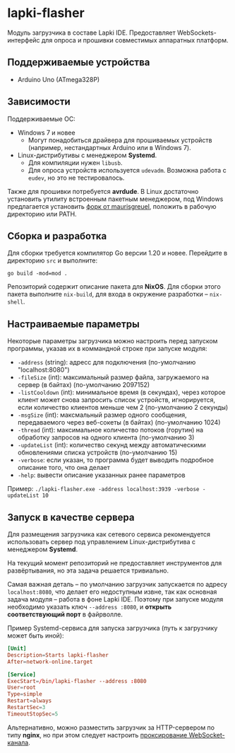 # lapki-flasher

Модуль загрузчика в составе Lapki IDE. Предоставляет WebSockets-интерфейс для опроса и прошивки совместимых аппаратных платформ.

## Поддерживаемые устройства
 - Arduino Uno (ATmega328P)

## Зависимости

Поддерживаемые ОС:
 - Windows 7 и новее
   - Могут понадобиться драйвера для прошиваемых устройств (например, нестандартных Arduino или в Windows 7).
 - Linux-дистрибутивы с менеджером **Systemd**. 
   - Для компиляции нужен `libusb`.
   - Для опроса устройств используется `udevadm`. Возможна работа с `eudev`, но это не тестировалось.

Также для прошивки потребуется **avrdude**. В Linux достаточно установить утилиту встроенным пакетным менеджером, под Windows предлагается установить [форк от maurisgreuel](https://github.com/mariusgreuel/avrdude), положить в рабочую директорию или PATH.

## Сборка и разработка

Для сборки требуется компилятор Go версии 1.20 и новее. Перейдите в директорию `src` и выполните:

`go build -mod=mod .`

Репозиторий содержит описание пакета для **NixOS**. Для сборки этого пакета выполните `nix-build`, для входа в окружение разработки – `nix-shell`.

## Настраиваемые параметры

Некоторые параметры загрузчика можно настроить перед запуском программы, указав их в коммандной строке при запуске модуля:

 - `-address` (string): адресс для подключения (по-умолчанию "localhost:8080")
 - `-fileSize` (int): максимальный размер файла, загружаемого на сервер (в байтах) (по-умолчанию 2097152)
 - `-listCooldown` (int): минимальное время (в секундах), через которое клиент может снова запросить список устройств, игнорируется, если количество клиентов меньше чем 2 (по-умолчанию 2 секунды)
  - `-msgSize` (int): максмальный размер одного сообщения, передаваемого через веб-сокеты (в байтах) (по-умолчанию 1024)
  - `-thread` (int): максимальное количество потоков (горутин) на обработку запросов на одного клиента (по-умолчанию 3)
  - `-updateList` (int): количество секунд между автоматическими обновлениями списка устройств (по-умолчанию 15)
  - `-verbose`: если указан, то программа будет выводить подробное описание того, что она делает
  - `-help`: вывести описание указанных ранее параметров

Пример: `./lapki-flasher.exe -address localhost:3939 -verbose -updateList 10` 

## Запуск в качестве сервера

Для размещения загрузчика как сетевого сервиса рекомендуется использовать сервер под управлением Linux-дистрибутива с менеджером **Systemd**.

На текущий момент репозиторий не предоставляет инструментов для развёртывания, но эта задача решается тривиально. 

Самая важная деталь – по умолчанию загрузчик запускается по адресу `localhost:8080`, что делает его недоступным извне, так как основная задача модуля – работа в фоне Lapki IDE. Поэтому при запуске модуля необходимо указать ключ `--address :8080`, и **открыть соответствующий порт** в файрволле.

Пример Systemd-сервиса для запуска загрузчика (путь к загрузчику может быть иной):

```toml
[Unit]
Description=Starts lapki-flasher
After=network-online.target

[Service]
ExecStart=/bin/lapki-flasher --address :8080
User=root
Type=simple
Restart=always
RestartSec=3
TimeoutStopSec=5
```

Альтернативно, можно разместить загрузчик за HTTP-сервером по типу **nginx**, но при этом следует настроить [проксирование WebSocket-канала](http://nginx.org/en/docs/http/websocket.html).
